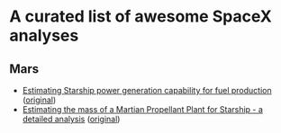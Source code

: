 # A curated list of awesome SpaceX analyses

## Mars
- [Estimating Starship power generation capability for fuel production](mras/estimating-starship-power-generation-capability-for-fuel-production.md) ([original](https://www.reddit.com/r/spacex/comments/ap7h71/estimating_starship_power_generation_capability/))
- [Estimating the mass of a Martian Propellant Plant for Starship - a detailed analysis](mars/estimating-the-mass-of-a-martian-propellant-plant-for-starship.md) ([original](https://www.reddit.com/r/spacex/comments/ap3bz1/estimating_the_mass_of_a_martian_propellant_plant/))

